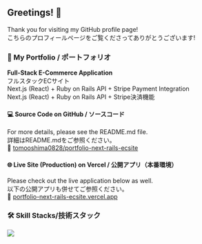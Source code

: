 ## Greetings! 👋
Thank you for visiting my GitHub profile page!<br>
こちらのプロフィールページをご覧くださってありがとうございます!

### 🚀 My Portfolio / ポートフォリオ
**Full-Stack E-Commerce Application**<br>
フルスタックECサイト<br>
Next.js (React) + Ruby on Rails API + Stripe Payment Integration<br>
Next.js (React) + Ruby on Rails API + Stripe決済機能

#### 💻 Source Code on GitHub / ソースコード
For more details, please see the README.md file.<br>
詳細はREADME.mdをご参照ください。<br>
🔗 [tomooshima0828/portfolio-next-rails-ecsite](https://github.com/tomooshima0828/portfolio-next-rails-ecsite)

#### 🌐 Live Site (Production) on Vercel / 公開アプリ（本番環境）
Please check out the live application below as well.<br>
以下の公開アプリも併せてご参照ください。<br>
🔗 [portfolio-next-rails-ecsite.vercel.app](https://portfolio-next-rails-ecsite.vercel.app)

### 🛠 Skill Stacks/技術スタック
<p align="left">
  <a href="https://skillicons.dev">
    <img src="https://skillicons.dev/icons?i=ruby,rails,js,ts,react,nextjs,redux,vue,vuetify,postgres,mysql,aws,docker,git,githubactions,html,css,tailwind,bootstrap,linux,ubuntu,vim,md,npm,yarn,webpack,jquery,vercel,supabase,wordpress,php,laravel,apple,windows" />
  </a>
</p>

<!--
**tomooshima0828/tomooshima0828** is a ✨ _special_ ✨ repository because its `README.md` (this file) appears on your GitHub profile.

Here are some ideas to get you started:

- 🔭 I’m currently working on ...
- 🌱 I’m currently learning ...
- 👯 I’m looking to collaborate on ...
- 🤔 I’m looking for help with ...
- 💬 Ask me about ...
- 📫 How to reach me: ...
- 😄 Pronouns: ...
- ⚡ Fun fact: ...
-->
